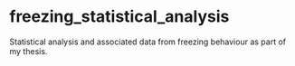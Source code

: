 # freezing_statistical_analysis
Statistical analysis and associated data from freezing behaviour as part of my thesis.
